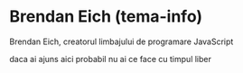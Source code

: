 # Brendan Eich (tema-info)

Brendan Eich, creatorul limbajului de programare JavaScript

daca ai ajuns aici probabil nu ai ce face cu timpul liber